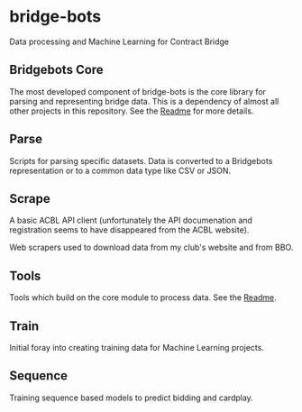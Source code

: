 # bridge-bots
Data processing and Machine Learning for Contract Bridge

## Bridgebots Core
The most developed component of bridge-bots is the core library for parsing and representing bridge data. This is a dependency of almost all other projects in this repository. See the [Readme](bridgebots/README.md) for more details.

## Parse
Scripts for parsing specific datasets. Data is converted to a Bridgebots representation or to a common data type like CSV or JSON.

## Scrape
A basic ACBL API client (unfortunately the API documenation and registration seems to have disappeared from the ACBL website).

Web scrapers used to download data from my club's website and from BBO.

## Tools
Tools which build on the core module to process data. See the [Readme](tools/README.md).

## Train
Initial foray into creating training data for Machine Learning projects.

## Sequence
Training sequence based models to predict bidding and cardplay.
